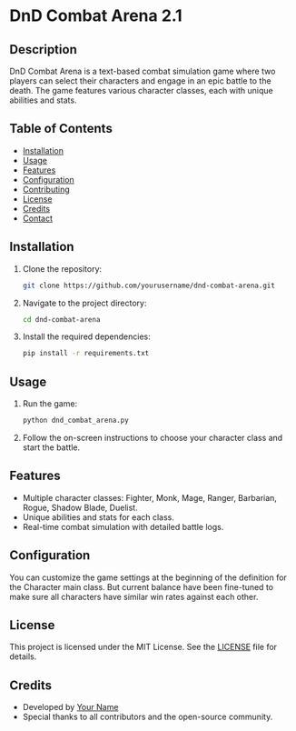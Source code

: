 # DnD Combat Arena 2.1

## Description
DnD Combat Arena is a text-based combat simulation game where two players can select their characters and engage in an epic battle to the death. The game features various character classes, each with unique abilities and stats.

## Table of Contents
- [Installation](#installation)
- [Usage](#usage)
- [Features](#features)
- [Configuration](#configuration)
- [Contributing](#contributing)
- [License](#license)
- [Credits](#credits)
- [Contact](#contact)

## Installation
1. Clone the repository:
    ```bash
    git clone https://github.com/yourusername/dnd-combat-arena.git
    ```
2. Navigate to the project directory:
    ```bash
    cd dnd-combat-arena
    ```
3. Install the required dependencies:
    ```bash
    pip install -r requirements.txt
    ```

## Usage
1. Run the game:
    ```bash
    python dnd_combat_arena.py
    ```
2. Follow the on-screen instructions to choose your character class and start the battle.

## Features
- Multiple character classes: Fighter, Monk, Mage, Ranger, Barbarian, Rogue, Shadow Blade, Duelist.
- Unique abilities and stats for each class.
- Real-time combat simulation with detailed battle logs.

## Configuration
You can customize the game settings at the beginning of the definition for the Character main class. But current balance have been fine-tuned to make sure all characters have similar win rates against each other. 

## License
This project is licensed under the MIT License. See the [LICENSE](LICENSE) file for details.

## Credits
- Developed by [Your Name](https://github.com/yourusername)
- Special thanks to all contributors and the open-source community.
